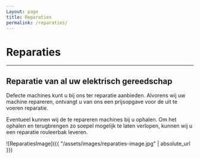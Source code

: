 ```yaml
---
Layout: page
title: Reparaties
permalink: /reparaties/
---
```


# Reparaties

***

## Reparatie van al uw elektrisch gereedschap

Defecte machines kunt u bij ons ter reparatie aanbieden. Alvorens wij uw machine repareren, ontvangt u van ons een prijsopgave voor de uit te voeren reparatie. 

Eventueel kunnen wij de te repareren machines bij u ophalen. Om het ophalen en terugbrengen zo soepel mogelijk te laten verlopen, kunnen wij u een reparatie rouleerbak leveren.

![ReparatiesImage]({{ "/assets/images/reparaties-image.jpg" | absolute_url }})